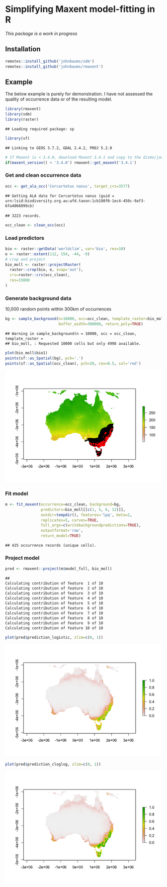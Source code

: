 Simplifying Maxent model-fitting in R
================

*This package is a work in progress*

## Installation

``` r
remotes::install_github('johnbaums/sdm')
remotes::install_github('johnbaums/rmaxent')
```

## Example

The below example is purely for demonstration. I have not assessed the
quality of occurrence data or of the resulting model.

``` r
library(rmaxent)
library(sdm)
library(raster)
```

    ## Loading required package: sp

``` r
library(sf)
```

    ## Linking to GEOS 3.7.2, GDAL 2.4.2, PROJ 5.2.0

``` r
# If Maxent is < 3.4.0, download Maxent 3.4.1 and copy to the dismo/java folder
if(maxent_version() < '3.4.0') rmaxent::get_maxent('3.4.1')
```

### Get and clean occurrence data

``` r
occ <- get_ala_occ('Cercartetus nanus', target_crs=3577)
```

    ## Getting ALA data for Cercartetus nanus (guid = urn:lsid:biodiversity.org.au:afd.taxon:1cb198f0-1ec4-450c-9af3-6fa4066099cb)

    ## 3223 records.

``` r
occ_clean <- clean_occ(occ)
```

### Load predictors

``` r
bio <- raster::getData('worldclim', var='bio', res=10)
e <- raster::extent(112, 154, -44, -9)
# crop and project
bio_moll <- raster::projectRaster(
  raster::crop(bio, e, snap='out'),
  crs=raster::crs(occ_clean),
  res=15000
)
```

### Generate background data

10,000 random points within 300km of occurrences

``` r
bg <- sample_background(n=10000, occ=occ_clean, template_raster=bio_moll, 
                        buffer_width=300000, return_poly=TRUE)
```

    ## Warning in sample_background(n = 10000, occ = occ_clean, template_raster =
    ## bio_moll, : Requested 10000 cells but only 4998 available.

``` r
plot(bio_moll$bio1)
points(sf::as_Spatial(bg), pch='.')
points(sf::as_Spatial(occ_clean), pch=20, cex=0.5, col='red')
```

![](README_files/figure-gfm/occ_and_bg_map-1.png)<!-- -->

### Fit model

``` r
m <- fit_maxent(occurrence=occ_clean, background=bg, 
                predictors=bio_moll[[c(1, 5, 6, 12)]], 
                outdir=tempdir(), features='lpq', beta=2, 
                replicates=5, curves=TRUE, 
                full_args=c(writebackgroundpredictions=TRUE),
                outputformat='raw',
                return_model=TRUE)
```

    ## 425 occurrence records (unique cells).

### Project model

``` r
pred <- rmaxent::project(m$model_full, bio_moll)
```

    ## 
    Calculating contribution of feature  1 of 10
    Calculating contribution of feature  2 of 10
    Calculating contribution of feature  3 of 10
    Calculating contribution of feature  4 of 10
    Calculating contribution of feature  5 of 10
    Calculating contribution of feature  6 of 10
    Calculating contribution of feature  7 of 10
    Calculating contribution of feature  8 of 10
    Calculating contribution of feature  9 of 10
    Calculating contribution of feature 10 of 10

``` r
plot(pred$prediction_logistic, zlim=c(0, 1))
```

![](README_files/figure-gfm/projection_map-1.png)<!-- -->

``` r
plot(pred$prediction_cloglog, zlim=c(0, 1))
```

![](README_files/figure-gfm/projection_map-2.png)<!-- -->
